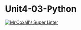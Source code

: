 # Unit4-03-Python
[![Mr Coxall's Super Linter](https://github.com/ICS3U-Programming-TamerZ/Unit4-03-Python/workflows/Mr%20Coxall's%20Super%20Linter/badge.svg)](https://github.com/ICS3U-Programming-TamerZ/Unit4-03-Python/actions/)
